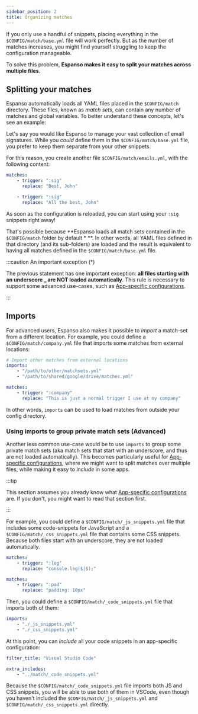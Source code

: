 ```yaml
---
sidebar_position: 2
title: Organizing matches
---
```


If you only use a handful of snippets, placing everything in the
`$CONFIG/match/base.yml` file will work perfectly. But as the number of matches
increases, you might find yourself struggling to keep the configuration
manageable.

To solve this problem, **Espanso makes it easy to split your matches across
multiple files.**

## Splitting your matches

Espanso automatically loads all YAML files placed in the `$CONFIG/match`
directory. These files, known as _match sets_, can contain any number of matches
and global variables. To better understand these concepts, let's see an example:

Let's say you would like Espanso to manage your vast collection of email
signatures. While you _could_ define them in the `$CONFIG/match/base.yml` file,
you prefer to keep them separate from your other snippets.

For this reason, you create another file `$CONFIG/match/emails.yml`, with the
following content:

```yml title=$CONFIG/match/emails.yml
matches:
    - trigger: ":sig"
      replace: "Best, John"

    - trigger: ":sig"
      replace: "All the best, John"
```

As soon as the configuration is reloaded, you can start using your `:sig`
snippets right away!

That's possible because **Espanso loads all match sets contained in the
`$CONFIG/match` folder by default \* **. In other words, all YAML files defined
in that directory (and its sub-folders) are loaded and the result is equivalent
to having all matches defined in the `$CONFIG/match/base.yml` file.

:::caution An important exception (\*)

The previous statement has one important exception: **all files starting with an
underscore \_ are NOT loaded automatically**. This rule is necessary to support
some advanced use-cases, such as
[App-specific configurations](../../configuration/app-specific-configurations).

:::

## Imports

For advanced users, Espanso also makes it possible to _import_ a match-set from
a different location. For example, you could define a
`$CONFIG/match/company.yml` file that imports some matches from external
locations:

```yaml title=$CONFIG/match/company.yml
# Import other matches from external locations
imports:
    - "/path/to/other/matchsets.yml"
    - "/path/to/shared/google/drive/matches.yml"

matches:
    - trigger: ":company"
      replace: "This is just a normal trigger I use at my company"
```

In other words, `imports` can be used to load matches from outside your config
directory.

### Using imports to group private match sets (Advanced)

Another less common use-case would be to use `imports` to group some private
match sets (aka match sets that start with an underscore, and thus are not
loaded automatically). This becomes particularly useful for
[App-specific configurations](../../configuration/app-specific-configurations),
where we might want to split matches over multiple files, while making it easy
to _include_ in some apps.

:::tip

This section assumes you already know what
[App-specific configurations](../../configuration/app-specific-configurations)
are. If you don't, you might want to read that section first.

:::

For example, you could define a `$CONFIG/match/_js_snippets.yml` file that
includes some code-snippets for JavaScript and a
`$CONFIG/match/_css_snippets.yml` file that contains some CSS snippets. Because
both files start with an underscore, they are not loaded automatically.

```yaml title=$CONFIG/match/_js_snippets.yml
matches:
    - trigger: ":log"
      replace: "console.log($|$);"
```

```yaml title=$CONFIG/match/_css_snippets.yml
matches:
    - trigger: ":pad"
      replace: "padding: 10px"
```

Then, you could define a `$CONFIG/match/_code_snippets.yml` file that imports
both of them:

```yaml title=$CONFIG/match/_code_snippets.yml
imports:
    - "./_js_snippets.yml"
    - "./_css_snippets.yml"
```

At this point, you can _include_ all your code snippets in an app-specific
configuration:

```yaml title=$CONFIG/config/vscode.yml
filter_title: "Visual Studio Code"

extra_includes:
    - "../match/_code_snippets.yml"
```

Because the `$CONFIG/match/_code_snippets.yml` file imports both JS and CSS
snippets, you will be able to use both of them in VSCode, even though you
haven't included the `$CONFIG/match/_js_snippets.yml` and
`$CONFIG/match/_css_snippets.yml` directly.
